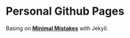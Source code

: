 # Personal Github Pages

Basing on **[Minimal Mistakes](http://mmistakes.github.io/minimal-mistakes)** 
with Jekyll.
